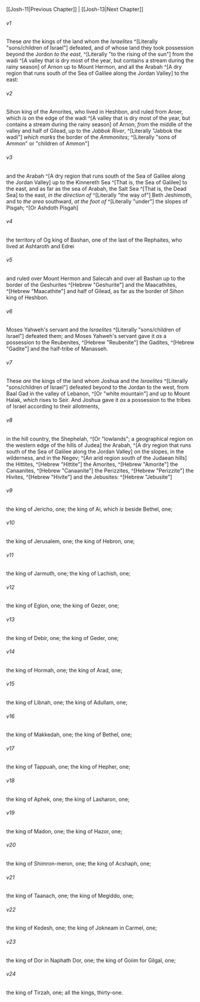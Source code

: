 ﻿---
aliases:
  - Joshua 12
---

[[Josh-11|Previous Chapter]] | [[Josh-13|Next Chapter]]

###### v1
These _are_ the kings of the land whom the _Israelites_ ^[Literally "sons/children of Israel"] defeated, and of whose land they took possession beyond the Jordon _to the east_, ^[Literally "to the rising of the sun"] from the wadi ^[A valley that is dry most of the year, but contains a stream during the rainy season] of Arnon up to Mount Hermon, and all the Arabah ^[A dry region that runs south of the Sea of Galilee along the Jordan Valley] to the east:

###### v2
Sihon king of the Amorites, who lived in Heshbon, and ruled from Aroer, which _is_ on the edge of the wadi ^[A valley that is dry most of the year, but contains a stream during the rainy season] of Arnon, _from_ the middle of the valley and half of Gilead, up to the _Jabbok River_, ^[Literally "Jabbok the wadi"] _which marks_ the border of the _Ammonites_; ^[Literally "sons of Ammon" or "children of Ammon"]

###### v3
and the Arabah ^[A dry region that runs south of the Sea of Galilee along the Jordan Valley] up to the Kinnereth Sea ^[That is, the Sea of Galilee] to the east, and as far as the sea of Arabah, the Salt Sea ^[That is, the Dead Sea] to the east, _in the direction of_ ^[Literally "the way of"] Beth Jeshimoth, and to _the area_ southward, _at the foot of_ ^[Literally "under"] the slopes of Pisgah; ^[Or Ashdoth Pisgah]

###### v4
the territory of Og king of Bashan, one of the last of the Rephaites, who lived at Ashtaroth and Edrei

###### v5
and ruled over Mount Hermon and Salecah and over all Bashan up to the border of the Geshurites ^[Hebrew "Geshurite"] and the Maacathites, ^[Hebrew "Maacathite"] and half of Gilead, as far as the border of Sihon king of Heshbon.

###### v6
Moses Yahweh's servant and the _Israelites_ ^[Literally "sons/children of Israel"] defeated them; and Moses Yahweh's servant gave it _as_ a possession to the Reubenites, ^[Hebrew "Reubenite"] the Gadites, ^[Hebrew "Gadite"] and the half-tribe of Manasseh.

###### v7
These _are_ the kings of the land whom Joshua and the _Israelites_ ^[Literally "sons/children of Israel"] defeated beyond to the Jordan to the west, from Baal Gad in the valley of Lebanon, ^[Or "white mountain"] and up to Mount Halak, _which_ rises to Seir. And Joshua gave it _as_ a possession to the tribes of Israel according to their allotments,

###### v8
in the hill country, the Shephelah, ^[Or "lowlands"; a geographical region on the western edge of the hills of Judea] the Arabah, ^[A dry region that runs south of the Sea of Galilee along the Jordan Valley] on the slopes, in the wilderness, and in the Negev; ^[An arid region south of the Judaean hills] the Hittites, ^[Hebrew "Hittite"] the Amorites, ^[Hebrew "Amorite"] the Canaanites, ^[Hebrew "Canaanite"] the Perizzites, ^[Hebrew "Perizzite"] the Hivites, ^[Hebrew "Hivite"] and the Jebusites: ^[Hebrew "Jebusite"]

###### v9
the king of Jericho, one; the king of Ai, which _is_ beside Bethel, one;

###### v10
the king of Jerusalem, one; the king of Hebron, one;

###### v11
the king of Jarmuth, one; the king of Lachish, one;

###### v12
the king of Eglon, one; the king of Gezer, one;

###### v13
the king of Debir, one; the king of Geder, one;

###### v14
the king of Hormah, one; the king of Arad, one;

###### v15
the king of Libnah, one; the king of Adullam, one;

###### v16
the king of Makkedah, one; the king of Bethel, one;

###### v17
the king of Tappuah, one; the king of Hepher, one;

###### v18
the king of Aphek, one; the king of Lasharon, one;

###### v19
the king of Madon, one; the king of Hazor, one;

###### v20
the king of Shimron-meron, one; the king of Acshaph, one;

###### v21
the king of Taanach, one; the king of Megiddo, one;

###### v22
the king of Kedesh, one; the king of Jokneam in Carmel, one;

###### v23
the king of Dor in Naphath Dor, one; the king of Goiim for Gilgal, one;

###### v24
the king of Tirzah, one; all the kings, thirty-one.